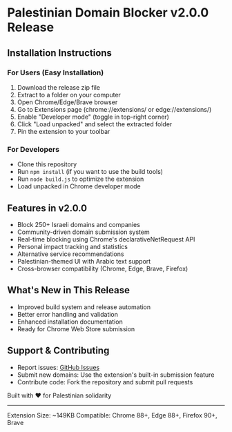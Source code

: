 # Palestinian Domain Blocker v2.0.0 Release

## Installation Instructions

### For Users (Easy Installation)
1. Download the release zip file
2. Extract to a folder on your computer
3. Open Chrome/Edge/Brave browser
4. Go to Extensions page (chrome://extensions/ or edge://extensions/)
5. Enable "Developer mode" (toggle in top-right corner)
6. Click "Load unpacked" and select the extracted folder
7. Pin the extension to your toolbar

### For Developers
- Clone this repository
- Run `npm install` (if you want to use the build tools)
- Run `node build.js` to optimize the extension
- Load unpacked in Chrome developer mode

## Features in v2.0.0
- Block 250+ Israeli domains and companies
- Community-driven domain submission system
- Real-time blocking using Chrome's declarativeNetRequest API  
- Personal impact tracking and statistics
- Alternative service recommendations
- Palestinian-themed UI with Arabic text support
- Cross-browser compatibility (Chrome, Edge, Brave, Firefox)

## What's New in This Release
- Improved build system and release automation
- Better error handling and validation
- Enhanced installation documentation
- Ready for Chrome Web Store submission

## Support & Contributing
- Report issues: [GitHub Issues](https://github.com/arcanstone/Palestinian-Domain-Blocker-v2/issues)
- Submit new domains: Use the extension's built-in submission feature
- Contribute code: Fork the repository and submit pull requests

Built with ❤️ for Palestinian solidarity

---
Extension Size: ~149KB
Compatible: Chrome 88+, Edge 88+, Firefox 90+, Brave
